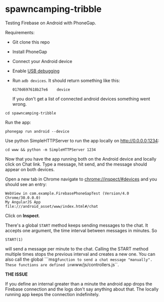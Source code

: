spawncamping-tribble
====================

Testing Firebase on Android with PhoneGap.

Requirements:

* Git clone this repo
* Install PhoneGap 
* Connect your Android device
* Enable [USB debugging](https://developers.google.com/chrome-developer-tools/docs/remote-debugging)
* Run ```adb devices```. It should return something like this:
    ```
    0170d697618b27e6    device
    ```

    If you don't get a list of connected android devices something went wrong.


```
cd spawncamping-tribble
```

Run the app:

```
phonegap run android --device
```

Use python SimpleHTTPServer to run the app locally on http://0.0.0.0:1234:

```
cd www && python -m SimpleHTTPServer 1234
```

Now that you have the app running both on the Android device and locally click on Chat link. Type a message, hit send, and the message should appear on both devices.

Open a new tab in Chrome navigate to [chrome://inspect/#devices](chrome://inspect/#devices) and you should see an entry:

```
WebView in com.example.FirebasePhoneGapTest (Version/4.0 Chrome/30.0.0.0)
My AngularJS App
file:///android_asset/www/index.html#/chat
```

Click on **Inspect**. 

There's a global ``START`` method keeps sending messages to the chat. It accepts one argument, the time interval between messages in minutes. So

```
START(1)
```

will send a message per minute to the chat. Calling the START method multiple times stops the previous interval and creates a new one. You can also call the global ```msg`` function to send a chat message "manually". These functions are defined in ``www/js/controllers.js``.

**THE ISSUE**

If you define an internal greater than a minute the android app drops the Firebase connection and the logs don't say anything about that. The locally running app keeps the connection indefinitely.
